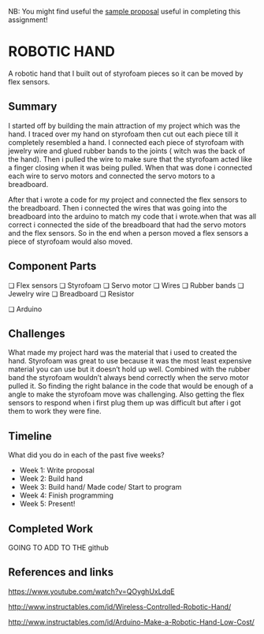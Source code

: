 NB: You might find useful the [sample proposal](https://github.com/zamfi/cca-programming-electronics-fall-2017/blob/master/hw/sample-proposal.md) useful in completing this assignment!

# ROBOTIC   HAND

A   robotic   hand   that   I   built   out   of   styrofoam   pieces   so   it   can   be   moved   by   flex   sensors.

## Summary

I started off by building the main attraction of my project which was the hand. I traced over my hand on styrofoam then cut out each piece till it completely resembled a hand. I connected each piece of styrofoam with jewelry wire and glued rubber bands to the joints ( witch was the back of the hand). Then i pulled the wire to make sure that the styrofoam acted like a finger closing when it was being pulled. When that was done i connected each wire to servo motors and connected the   servo   motors   to   a   breadboard.

After that i wrote a code for my project and connected the flex sensors to the breadboard. Then i connected the wires that was going into the breadboard into the arduino to match my code that i wrote.when that was all correct i connected the side of the breadboard that had the servo motors and the flex sensors. So in the end when a person moved a flex sensors a piece of styrofoam would   also   moved.


## Component Parts

❏ Flex   sensors ❏ Styrofoam ❏ Servo   motor ❏ Wires
❏ Rubber   bands ❏ Jewelry   wire ❏ Breadboard ❏ Resistor
   
❏ Arduino

## Challenges

What made my project hard was the material that i used to created the hand. Styrofoam was great to use because it was the most least expensive material you can use but it doesn’t hold up well. Combined with the rubber band the styrofoam wouldn’t always bend correctly when the servo motor pulled it. So finding the right balance in the code that would be enough of a angle to make the styrofoam move was challenging. Also getting the flex sensors to respond when i first plug them   up   was   difficult   but   after   i   got   them   to   work   they   were   fine.


## Timeline

What did you do in each of the past five weeks?

- Week 1: Write proposal
- Week 2: Build   hand 
- Week 3: Build   hand/   Made   code/   Start   to   program
- Week 4: Finish   programming
- Week 5: Present!

## Completed Work

GOING   TO   ADD   TO   THE github

## References and links

https://www.youtube.com/watch?v=QOyghUxLdqE

http://www.instructables.com/id/Wireless-Controlled-Robotic-Hand/

http://www.instructables.com/id/Arduino-Make-a-Robotic-Hand-Low-Cost/
